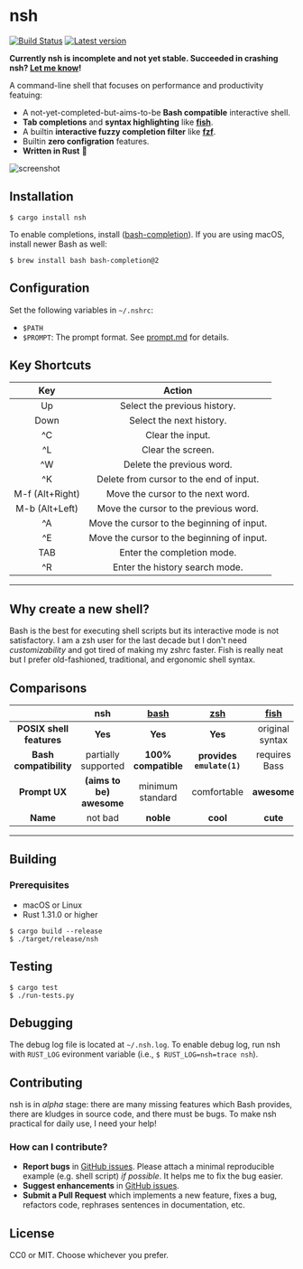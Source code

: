 nsh
====
[![Build Status](https://travis-ci.com/seiyanuta/nsh.svg?branch=master)](https://travis-ci.com/seiyanuta/nsh)
[![Latest version](https://img.shields.io/crates/v/nsh.svg)](https://crates.io/crates/nsh)

**Currently nsh is incomplete and not yet stable. Succeeded in crashing nsh? [Let me know](https://github.com/nuta/nsh/issues)!**

A command-line shell that focuses on performance and productivity featuing:
- A not-yet-completed-but-aims-to-be **Bash compatible** interactive shell.
- **Tab completions** and **syntax highlighting** like **[fish](http://fishshell.com/)**.
- A builtin **interactive fuzzy completion filter** like **[fzf](https://github.com/junegunn/fzf)**.
- Builtin **zero configration** features.
- **Written in Rust** :crab:

![screenshot](https://gist.githubusercontent.com/seiyanuta/5747db6c43978d9aa1941ce321cc1741/raw/405b7a1156292fd0456010b657f299b1daa367ff/nsh.png)

Installation
------------
```
$ cargo install nsh
```

To enable completions, install ([bash-completion](https://github.com/scop/bash-completion)). If you are using macOS,
install newer Bash as well:

```
$ brew install bash bash-completion@2
```

Configuration
-------------
Set the following variables in `~/.nshrc`:

- `$PATH`
- `$PROMPT`: The prompt format. See [prompt.md](https://github.com/nuta/nsh/blob/master/docs/prompt.md) for details.

Key Shortcuts
-------------

|     **Key**     |                 **Action**                 |
|:---------------:|:------------------------------------------:|
| Up              | Select the previous history.               |
| Down            | Select the next history.                   |
| ^C              | Clear the input.                           |
| ^L              | Clear the screen.                          |
| ^W              | Delete the previous word.                  |
| ^K              | Delete from cursor to the end of input.    |
| M-f (Alt+Right) | Move the cursor to the next word.          |
| M-b (Alt+Left)  | Move the cursor to the previous word.      |
| ^A              | Move the cursor to the beginning of input. |
| ^E              | Move the cursor to the beginning of input. |
| TAB             | Enter the completion mode.                 |
| ^R              | Enter the history search mode.             |

----

Why create a new shell?
-----------------------
Bash is the best for executing shell scripts but its interactive mode is not satisfactory. I am
a zsh user for the last decade but I don't need *customizability* and got tired of making my zshrc
faster. Fish is really neat but I prefer old-fashioned, traditional, and ergonomic shell syntax.

Comparisons
-----------
| | **nsh**  | **[bash](https://www.gnu.org/software/bash)**  | **[zsh](http://www.zsh.org/)** | **[fish](http://fishshell.com/)** | **[PowerShell](https://github.com/PowerShell/PowerShell)** |
| :-: | :-: | :-: | :-: | :-: | :-: |
| **POSIX shell features**   | **Yes**              | **Yes**             | **Yes**                      | original syntax             | No             |
| **Bash compatibility**     | partially supported           | **100% compatible** | **provides `emulate(1)`**    | requires Bass               | No             |
| **Prompt UX**              | **(aims to be) awesome**           | minimum standard    | comfortable                  | **awesome**                 | comfortable    |
| **Name**                   | not bad              | **noble**           | **cool**                     | **cute**                    | **super cool** |


----

Building
--------
### Prerequisites
- macOS or Linux
- Rust 1.31.0 or higher

```
$ cargo build --release
$ ./target/release/nsh
```

Testing
-------
```
$ cargo test
$ ./run-tests.py
```

Debugging
---------
The debug log file is located at `~/.nsh.log`. To enable debug log, run nsh with
`RUST_LOG` evironment variable (i.e., `$ RUST_LOG=nsh=trace nsh`).

Contributing
------------
nsh is in *alpha* stage: there are many missing features which Bash provides, there are kludges in
source code, and there must be bugs. To make nsh practical for daily use, I need your help!

### How can I contribute?
- **Report bugs** in [GitHub issues](https://github.com/nuta/nsh/issues). Please attach
  a minimal reproducible example (e.g. shell script) *if possible*. It helps me to fix the bug easier.
- **Suggest enhancements** in [GitHub issues](https://github.com/nuta/nsh/issues).
- **Submit a Pull Request** which implements a new feature, fixes a bug, refactors code, rephrases sentences in documentation, etc.

License
-------
CC0 or MIT. Choose whichever you prefer.

